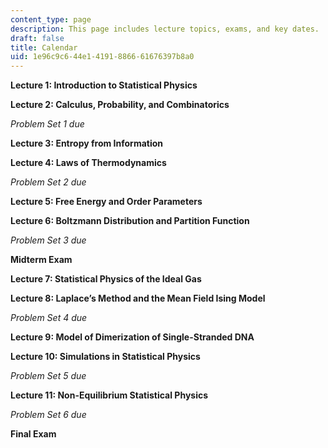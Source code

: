 ```yaml
---
content_type: page
description: This page includes lecture topics, exams, and key dates.
draft: false
title: Calendar
uid: 1e96c9c6-44e1-4191-8866-61676397b8a0
---
```

**Lecture 1: Introduction to Statistical Physics** 

**Lecture 2: Calculus, Probability, and Combinatorics** 

*Problem Set 1 due* 

**Lecture 3: Entropy from Information** 

**Lecture 4: Laws of Thermodynamics** 

*Problem Set 2 due* 

**Lecture 5: Free Energy and Order Parameters** 

**Lecture 6: Boltzmann Distribution and Partition Function** 

*Problem Set 3 due* 

**Midterm Exam** 

**Lecture 7: Statistical Physics of the Ideal Gas** 

**Lecture 8: Laplace’s Method and the Mean Field Ising Model** 

*Problem Set 4 due* 

**Lecture 9: Model of Dimerization of Single-Stranded DNA** 

**Lecture 10: Simulations in Statistical Physics** 

*Problem Set 5 due* 

**Lecture 11: Non-Equilibrium Statistical Physics** 

*Problem Set 6 due* 

**Final Exam**